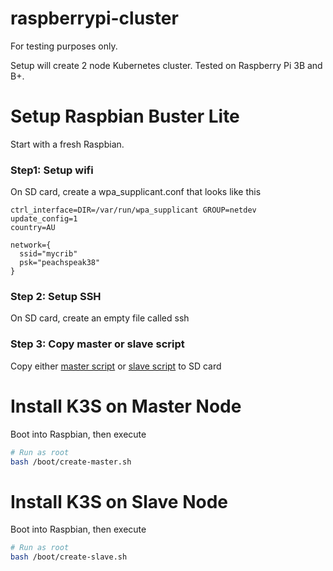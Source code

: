 # raspberrypi-cluster

For testing purposes only.

Setup will create 2 node Kubernetes cluster. Tested on Raspberry Pi 3B and B+. 

# Setup Raspbian Buster Lite

Start with a fresh Raspbian.

### Step1: Setup wifi

On SD card, create a wpa_supplicant.conf that looks like this
```text
ctrl_interface=DIR=/var/run/wpa_supplicant GROUP=netdev
update_config=1
country=AU

network={
  ssid="mycrib"
  psk="peachspeak38"
}
```

### Step 2: Setup SSH

On SD card, create an empty file called ssh

### Step 3: Copy master or slave script
Copy either [master script](https://raw.githubusercontent.com/raspberrypisig/raspberrypi-cluster/master/create-master.sh) or
[slave script](https://raw.githubusercontent.com/raspberrypisig/raspberrypi-cluster/master/create-slave.sh) to SD card 


# Install K3S on Master Node

Boot into Raspbian, then execute

```sh
# Run as root
bash /boot/create-master.sh
```

# Install K3S on Slave Node

Boot into Raspbian, then execute
```sh
# Run as root
bash /boot/create-slave.sh
```

